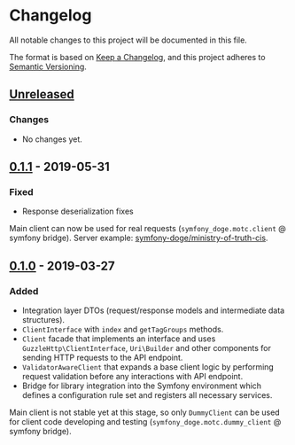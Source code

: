 # Changelog
All notable changes to this project will be documented in this file.

The format is based on [Keep a Changelog](https://keepachangelog.com/en/1.0.0/),
and this project adheres to [Semantic Versioning](https://semver.org/spec/v2.0.0.html).

## [Unreleased]
### Changes
- No changes yet.

## [0.1.1] - 2019-05-31
### Fixed

- Response deserialization fixes

Main client can now be used for real requests (`symfony_doge.motc.client` @ symfony bridge). Server example: 
[symfony-doge/ministry-of-truth-cis](https://github.com/symfony-doge/ministry-of-truth-cis). 

## [0.1.0] - 2019-03-27
### Added

- Integration layer DTOs (request/response models and intermediate data structures).
- `ClientInterface` with `index` and `getTagGroups` methods.
- `Client` facade that implements an interface and uses 
`GuzzleHttp\ClientInterface`, `Uri\Builder` and other components
for sending HTTP requests to the API endpoint.
- `ValidatorAwareClient` that expands a base client logic by performing 
request validation before any interactions with API endpoint.
- Bridge for library integration into the Symfony environment which defines
a configuration rule set and registers all necessary services.

Main client is not stable yet at this stage, so only `DummyClient` can be used
for client code developing and testing
(`symfony_doge.motc.dummy_client` @ symfony bridge). 

[Unreleased]: https://github.com/symfony-doge/ministry-of-truth-client/compare/0.1.1...0.x
[0.1.1]: https://github.com/symfony-doge/ministry-of-truth-client/releases/tag/0.1.1
[0.1.0]: https://github.com/symfony-doge/ministry-of-truth-client/releases/tag/0.1.0